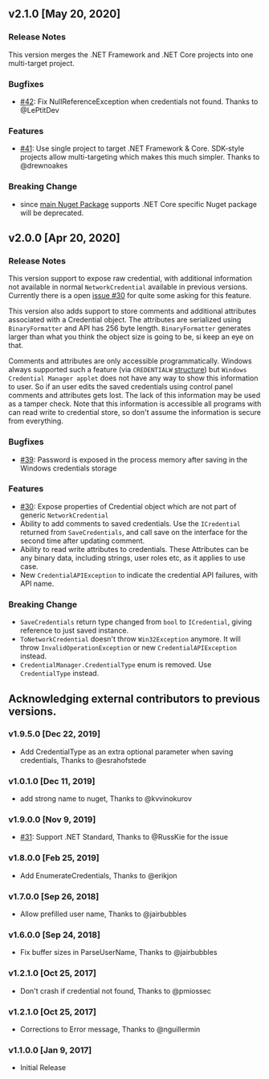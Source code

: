 ## v2.1.0 [May 20, 2020]

### Release Notes

This version merges the .NET Framework and .NET Core projects into one multi-target project. 

### Bugfixes

- [#42](https://github.com/AdysTech/CredentialManager/pull/42): Fix NullReferenceException when credentials not found. Thanks to @LePtitDev

### Features

- [#41](https://github.com/AdysTech/CredentialManager/pull/41): Use single project to target .NET Framework & Core. SDK-style projects allow multi-targeting which makes this much simpler. Thanks to @drewnoakes 

### Breaking Change
- since [main Nuget Package](https://www.nuget.org/packages/AdysTech.CredentialManager) supports .NET Core specific Nuget package will be deprecated.


## v2.0.0 [Apr 20, 2020]

### Release Notes

This version support to expose raw credential, with additional information not available in normal `NetworkCredential` available in previous versions. Currently there is a open [issue #30](https://github.com/AdysTech/CredentialManager/issues/30) for quite some asking for this feature.

This version also adds support to store comments and additional attributes associated with a Credential object. The attributes are serialized using `BinaryFormatter` and API has 256 byte length. `BinaryFormatter` generates larger than what you think the object size is going to be, si keep an eye on that.

Comments and attributes  are only accessible programmatically. Windows always supported such a feature (via `CREDENTIALW` [structure](https://docs.microsoft.com/en-us/windows/win32/api/wincred/ns-wincred-credentialw)) but `Windows Credential Manager applet` does not have any way to show this information to user. So if an user edits the saved credentials using control panel comments and attributes gets lost. The lack of this information may be used as a tamper check. Note that this information is accessible all programs with can read write to credential store, so don't assume the information is secure from everything. 

### Bugfixes

- [#39](https://github.com/AdysTech/CredentialManager/issues/39): Password is exposed in the process memory after saving in the Windows credentials storage

### Features

- [#30](https://github.com/AdysTech/CredentialManager/issues/30): Expose properties of Credential object which are not part of generic `NetworkCredential`
- Ability to add comments to saved credentials. Use the `ICredential` returned from `SaveCredentials`, and call save on the interface for the second time after updating comment.
- Ability to read write attributes to credentials. These Attributes can be any binary data, including strings, user roles etc, as it applies to use case.
- New `CredentialAPIException` to indicate the credential API failures, with API name.

### Breaking Change
- `SaveCredentials` return type changed from `bool` to `ICredential`, giving reference to just saved instance.
- `ToNetworkCredential` doesn't throw `Win32Exception` anymore. It will throw `InvalidOperationException` or new `CredentialAPIException` instead.
- `CredentialManager.CredentialType` enum is removed. Use `CredentialType` instead.



## Acknowledging external contributors to previous versions.

### v1.9.5.0 [Dec 22, 2019]
-	Add CredentialType as an extra optional parameter when saving credentials, Thanks to @esrahofstede 

### v1.0.1.0 [Dec 11, 2019]
-	add strong name to nuget, Thanks to @kvvinokurov

### v1.9.0.0 [Nov 9, 2019]
- [#31](https://github.com/AdysTech/CredentialManager/issues/31): Support .NET Standard, Thanks to @RussKie for the issue

### v1.8.0.0 [Feb 25, 2019]
-	Add EnumerateCredentials, Thanks to @erikjon 

### v1.7.0.0 [Sep 26, 2018]
-	Allow prefilled user name, Thanks to @jairbubbles 


### v1.6.0.0 [Sep 24, 2018]
-	Fix buffer sizes in ParseUserName, Thanks to @jairbubbles 

### v1.2.1.0 [Oct 25, 2017]
-	Don't crash if credential not found, Thanks to @pmiossec

### v1.2.1.0 [Oct 25, 2017]
-	Corrections to Error message, Thanks to @nguillermin

### v1.1.0.0 [Jan 9, 2017]
-	Initial Release